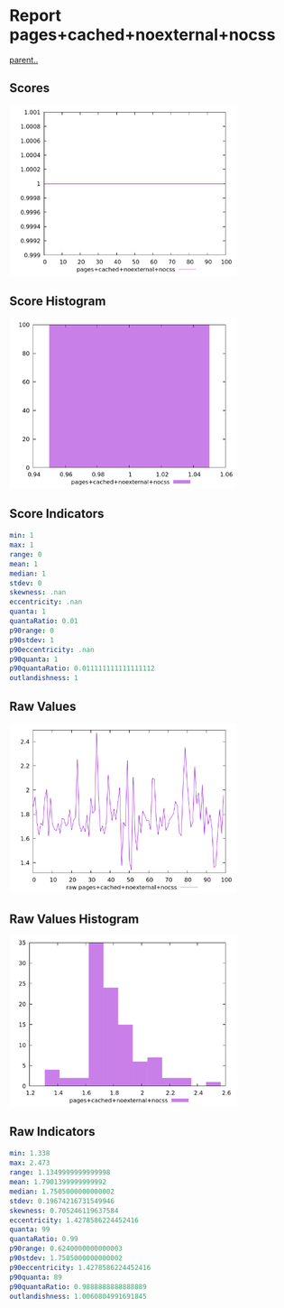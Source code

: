 # Report pages+cached+noexternal+nocss

[parent..](./..)  


## Scores

![score](./score.png)  

## Score Histogram

![hist](./hist.png)  

## Score Indicators

```yaml
min: 1
max: 1
range: 0
mean: 1
median: 1
stdev: 0
skewness: .nan
eccentricity: .nan
quanta: 1
quantaRatio: 0.01
p90range: 0
p90stdev: 1
p90eccentricity: .nan
p90quanta: 1
p90quantaRatio: 0.011111111111111112
outlandishness: 1

```

## Raw Values

![raw](./raw.png)  

## Raw Values Histogram

![raw hist](./raw_hist.png)  

## Raw Indicators

```yaml
min: 1.338
max: 2.473
range: 1.1349999999999998
mean: 1.7901399999999992
median: 1.7505000000000002
stdev: 0.19674216731549946
skewness: 0.705246119637584
eccentricity: 1.4278586224452416
quanta: 99
quantaRatio: 0.99
p90range: 0.6240000000000003
p90stdev: 1.7505000000000002
p90eccentricity: 1.4278586224452416
p90quanta: 89
p90quantaRatio: 0.9888888888888889
outlandishness: 1.0060804991691845

```

<style>
  img {
    max-width: 80%;
  }
</style>
      
